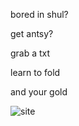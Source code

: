 bored in shul?

get antsy?

grab a txt

learn to fold

and your gold

![site](https://imgur.com/a/v2Rg3IB)
